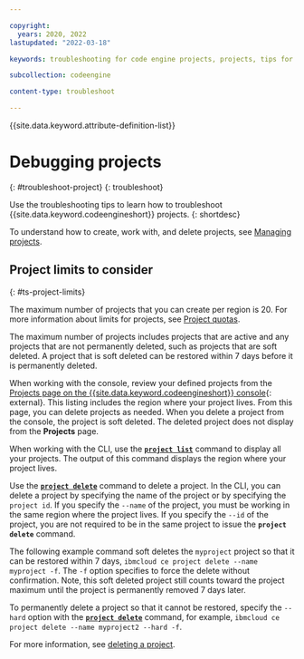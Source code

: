 ```yaml
---

copyright:
  years: 2020, 2022
lastupdated: "2022-03-18"

keywords: troubleshooting for code engine projects, projects, tips for projects, accessing projects, tips for creating project

subcollection: codeengine

content-type: troubleshoot

---
```


{{site.data.keyword.attribute-definition-list}}

# Debugging projects
{: #troubleshoot-project}
{: troubleshoot}

Use the troubleshooting tips to learn how to troubleshoot {{site.data.keyword.codeengineshort}} projects.
{: shortdesc}

To understand how to create, work with, and delete projects, see [Managing projects](/docs/codeengine?topic=codeengine-manage-project).

## Project limits to consider 
{: #ts-project-limits}

The maximum number of projects that you can create per region is 20. For more information about limits for projects, see [Project quotas](/docs/codeengine?topic=codeengine-limits#project_quotas).

The maximum number of projects includes projects that are active and any projects that are not permanently deleted, such as projects that are soft deleted. A project that is soft deleted can be restored within 7 days before it is permanently deleted. 

When working with the console, review your defined projects from the [Projects page on the {{site.data.keyword.codeengineshort}} console](https://cloud.ibm.com/codeengine/projects){: external}. This listing includes the region where your project lives. From this page, you can delete projects as needed. When you delete a project from the console, the project is soft deleted. The deleted project does not display from the **Projects** page. 

When working with the CLI, use the [**`project list`**](/docs/codeengine?topic=codeengine-cli#cli-project-list) command to display all your projects. The output of this command displays the region where your project lives. 

Use the [**`project delete`**](/docs/codeengine?topic=codeengine-cli#cli-project-delete) command to delete a project. In the CLI, you can delete a project by specifying the name of the project or by specifying the `project id`. If you specify the `--name` of the project, you must be working in the same region where the project lives. If you specify the `--id` of the project, you are not required to be in the same project to issue the **`project delete`** command. 

The following example command soft deletes the `myproject` project so that it can be restored within 7 days, `ibmcloud ce project delete --name myproject -f`. The `-f` option specifies to force the delete without confirmation. Note, this soft deleted project still counts toward the project maximum until the project is permanently removed 7 days later. 

To permanently delete a project so that it cannot be restored, specify the `--hard` option with the [**`project delete`**](/docs/codeengine?topic=codeengine-cli#cli-project-delete) command, for example, `ibmcloud ce project delete --name myproject2 --hard -f`.

For more information, see [deleting a project](/docs/codeengine?topic=codeengine-manage-project#delete-project).



